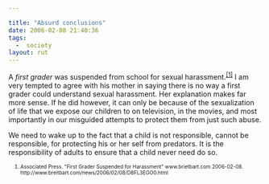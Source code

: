 ```yaml
---

title: "Absurd conclusions"
date: 2006-02-08 21:40:36
tags:
  -  society
layout: rut
---
```


<p>A <em>first grader</em> was suspended from school for sexual harassment.<sup><a href="http://www.breitbart.com/news/2006/02/08/D8FL3EGO0.html" title="First Grader Suspended for Harassment">[1]</a></sup> I am very tempted to agree with his mother in saying there is no way a first grader could understand sexual harassment.  Her explanation makes far more sense.  If he did however, it can only be because of the sexualization of life that we expose our children to on television, in the movies, and most importantly in our misguided attempts to protect them from just such abuse.</p>  <p>We need to wake up to the fact that a child is not responsible, cannot be responsible, for protecting his or her self from predators. It is the responsibility of adults to ensure that a child never need do so.</p>  <ol><font size="-2"><li><font size="-2">Associated Press.  "First Grader Suspended for Harassment" www.brietbart.com 2006-02-08. http://www.breitbart.com/news/2006/02/08/D8FL3EGO0.html </font></li></font></ol>

